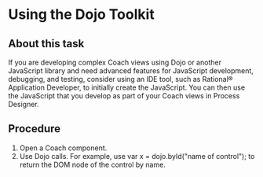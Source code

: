 <!-- image -->

# Using the Dojo Toolkit

## About this task

If you are developing complex
Coach views using Dojo or another JavaScript library and need advanced
features for JavaScript development, debugging, and testing, consider
using an IDE tool, such as Rational® Application
Developer, to initially
create the JavaScript. You can then use the JavaScript that you develop
as part of your Coach views in Process Designer.

## Procedure

1. Open a Coach component.
2. Use Dojo calls. For example, use var x = dojo.byId("name of control"); to return the DOM
node of the control by name.